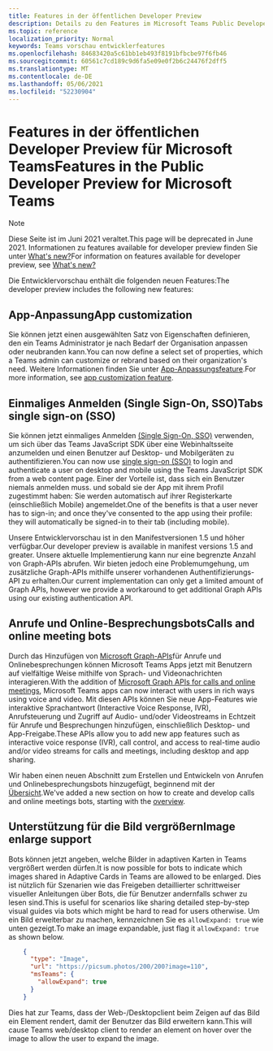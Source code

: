 ```yaml
---
title: Features in der öffentlichen Developer Preview
description: Details zu den Features im Microsoft Teams Public Developer Preview
ms.topic: reference
localization_priority: Normal
keywords: Teams vorschau entwicklerfeatures
ms.openlocfilehash: 84683420a5c61bb1eb493f8191bfbcbe97f6fb46
ms.sourcegitcommit: 60561c7cd189c9d6fa5e09e0f2b6c24476f2dff5
ms.translationtype: MT
ms.contentlocale: de-DE
ms.lasthandoff: 05/06/2021
ms.locfileid: "52230904"
---
```

# <a name="features-in-the-public-developer-preview-for-microsoft-teams"></a><span data-ttu-id="eef81-104">Features in der öffentlichen Developer Preview für Microsoft Teams</span><span class="sxs-lookup"><span data-stu-id="eef81-104">Features in the Public Developer Preview for Microsoft Teams</span></span>

> [!NOTE]
> <span data-ttu-id="eef81-105">Diese Seite ist im Juni 2021 veraltet.</span><span class="sxs-lookup"><span data-stu-id="eef81-105">This page will be deprecated in June 2021.</span></span> <span data-ttu-id="eef81-106">Informationen zu features available for developer preview finden Sie unter [What's new?](~/whats-new.md)</span><span class="sxs-lookup"><span data-stu-id="eef81-106">For information on features available for developer preview, see [What's new?](~/whats-new.md)</span></span>

<span data-ttu-id="eef81-107">Die Entwicklervorschau enthält die folgenden neuen Features:</span><span class="sxs-lookup"><span data-stu-id="eef81-107">The developer preview includes the following new features:</span></span>

## <a name="app-customization"></a><span data-ttu-id="eef81-108">App-Anpassung</span><span class="sxs-lookup"><span data-stu-id="eef81-108">App customization</span></span>

<span data-ttu-id="eef81-109">Sie können jetzt einen ausgewählten Satz von Eigenschaften definieren, den ein Teams Administrator je nach Bedarf der Organisation anpassen oder neubranden kann.</span><span class="sxs-lookup"><span data-stu-id="eef81-109">You can now define a select set of properties, which a Teams admin can customize or rebrand based on their organization's need.</span></span> <span data-ttu-id="eef81-110">Weitere Informationen finden Sie unter [App-Anpassungsfeature](~/concepts/design/design-teams-app-overview.md).</span><span class="sxs-lookup"><span data-stu-id="eef81-110">For more information, see [app customization feature](~/concepts/design/design-teams-app-overview.md).</span></span>

## <a name="tabs-single-sign-on-sso"></a><span data-ttu-id="eef81-111">Einmaliges Anmelden (Single Sign-On, SSO)</span><span class="sxs-lookup"><span data-stu-id="eef81-111">Tabs single sign-on (SSO)</span></span>

<span data-ttu-id="eef81-112">Sie können jetzt einmaliges Anmelden [(Single Sign-On, SSO)](~/tabs/how-to/authentication/auth-aad-sso.md) verwenden, um sich über das Teams JavaScript SDK über eine Webinhaltsseite anzumelden und einen Benutzer auf Desktop- und Mobilgeräten zu authentifizieren.</span><span class="sxs-lookup"><span data-stu-id="eef81-112">You can now use [single sign-on (SSO)](~/tabs/how-to/authentication/auth-aad-sso.md) to login and authenticate a user on desktop and mobile using the Teams JavaScript SDK from a web content page.</span></span> <span data-ttu-id="eef81-113">Einer der Vorteile ist, dass sich ein Benutzer niemals anmelden muss. und sobald sie der App mit ihrem Profil zugestimmt haben: Sie werden automatisch auf ihrer Registerkarte (einschließlich Mobile) angemeldet.</span><span class="sxs-lookup"><span data-stu-id="eef81-113">One of the benefits is that a user never has to sign-in; and once they've consented to the app using their profile: they will automatically be signed-in to their tab (including mobile).</span></span>

<span data-ttu-id="eef81-114">Unsere Entwicklervorschau ist in den Manifestversionen 1.5 und höher verfügbar.</span><span class="sxs-lookup"><span data-stu-id="eef81-114">Our developer preview is available in manifest versions 1.5 and greater.</span></span> <span data-ttu-id="eef81-115">Unsere aktuelle Implementierung kann nur eine begrenzte Anzahl von Graph-APIs abrufen. Wir bieten jedoch eine Problemumgehung, um zusätzliche Graph-APIs mithilfe unserer vorhandenen Authentifizierungs-API zu erhalten.</span><span class="sxs-lookup"><span data-stu-id="eef81-115">Our current implementation can only get a limited amount of Graph APIs, however we provide a workaround to get additional Graph APIs using our existing authentication API.</span></span>

## <a name="calls-and-online-meeting-bots"></a><span data-ttu-id="eef81-116">Anrufe und Online-Besprechungsbots</span><span class="sxs-lookup"><span data-stu-id="eef81-116">Calls and online meeting bots</span></span>

<span data-ttu-id="eef81-117">Durch das Hinzufügen von [Microsoft Graph-APIs](/graph/api/resources/communications-api-overview?view=graph-rest-beta&preserve-view=true)für Anrufe und Onlinebesprechungen können Microsoft Teams Apps jetzt mit Benutzern auf vielfältige Weise mithilfe von Sprach- und Videonachrichten interagieren.</span><span class="sxs-lookup"><span data-stu-id="eef81-117">With the addition of [Microsoft Graph APIs for calls and online meetings](/graph/api/resources/communications-api-overview?view=graph-rest-beta&preserve-view=true), Microsoft Teams apps can now interact with users in rich ways using voice and video.</span></span> <span data-ttu-id="eef81-118">Mit diesen APIs können Sie neue App-Features wie interaktive Sprachantwort (Interactive Voice Response, IVR), Anrufsteuerung und Zugriff auf Audio- und/oder Videostreams in Echtzeit für Anrufe und Besprechungen hinzufügen, einschließlich Desktop- und App-Freigabe.</span><span class="sxs-lookup"><span data-stu-id="eef81-118">These APIs allow you to add new app features such as interactive voice response (IVR), call control, and access to real-time audio and/or video streams for calls and meetings, including desktop and app sharing.</span></span>

<span data-ttu-id="eef81-119">Wir haben einen neuen Abschnitt zum Erstellen und Entwickeln von Anrufen und Onlinebesprechungsbots hinzugefügt, beginnend mit der [Übersicht](~/bots/calls-and-meetings/calls-meetings-bots-overview.md).</span><span class="sxs-lookup"><span data-stu-id="eef81-119">We've added a new section on how to create and develop calls and online meetings bots, starting with the [overview](~/bots/calls-and-meetings/calls-meetings-bots-overview.md).</span></span>


## <a name="image-enlarge-support"></a><span data-ttu-id="eef81-120">Unterstützung für die Bild vergrößern</span><span class="sxs-lookup"><span data-stu-id="eef81-120">Image enlarge support</span></span>

<span data-ttu-id="eef81-121">Bots können jetzt angeben, welche Bilder in adaptiven Karten in Teams vergrößert werden dürfen.</span><span class="sxs-lookup"><span data-stu-id="eef81-121">It is now possible for bots to indicate which images shared in Adaptive Cards in Teams are allowed to be enlarged.</span></span> <span data-ttu-id="eef81-122">Dies ist nützlich für Szenarien wie das Freigeben detaillierter schrittweiser visueller Anleitungen über Bots, die für Benutzer andernfalls schwer zu lesen sind.</span><span class="sxs-lookup"><span data-stu-id="eef81-122">This is useful for scenarios like sharing detailed step-by-step visual guides via bots which might be hard to read for users otherwise.</span></span> <span data-ttu-id="eef81-123">Um ein Bild erweiterbar zu machen, kennzeichnen Sie es `allowExpand: true` wie unten gezeigt.</span><span class="sxs-lookup"><span data-stu-id="eef81-123">To make an image expandable, just flag it `allowExpand: true` as shown below.</span></span>

```json
    {
      "type": "Image",
      "url": "https://picsum.photos/200/200?image=110",
      "msTeams": {
        "allowExpand": true
      }
    }
```
<span data-ttu-id="eef81-124">Dies hat zur Teams, dass der Web-/Desktopclient beim Zeigen auf das Bild ein Element rendert, damit der Benutzer das Bild erweitern kann.</span><span class="sxs-lookup"><span data-stu-id="eef81-124">This will cause Teams web/desktop client to render an element on hover over the image to allow the user to expand the image.</span></span>
